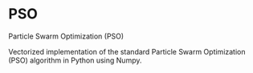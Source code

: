 # PSO
Particle Swarm Optimization (PSO)

Vectorized implementation of the standard Particle Swarm Optimization (PSO) algorithm in Python using Numpy.
